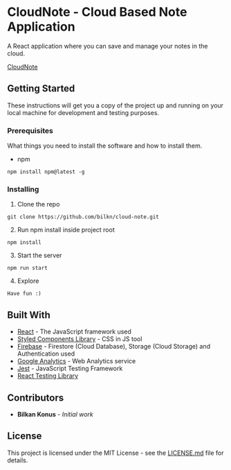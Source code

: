 # CloudNote - Cloud Based Note Application

A React application where you can save and manage your notes in the cloud. 

[CloudNote](https://cloudnote.netlify.app/)

## Getting Started

These instructions will get you a copy of the project up and running on your local machine for development and testing purposes.

### Prerequisites

What things you need to install the software and how to install them.

- npm

``` 
npm install npm@latest -g
```

### Installing

1. Clone the repo

``` 
git clone https://github.com/bilkn/cloud-note.git
```

2. Run npm install inside project root

``` 
npm install
```

3. Start the server

``` 
npm run start
```

4. Explore

``` 
Have fun :)
```

## Built With
* [React](https://reactjs.org/) - The JavaScript framework used
* [Styled Components Library](https://styled-components.com/) - CSS in JS tool
* [Firebase](https://firebase.google.com/) - Firestore (Cloud Database), Storage (Cloud Storage) and Authentication used
* [Google Analytics](https://analytics.google.com/analytics/web/provision/#/provision) - Web Analytics service
* [Jest](https://jestjs.io/) - JavaScript Testing Framework
* [React Testing Library](https://testing-library.com/docs/react-testing-library/intro/) 


## Contributors

* **Bilkan Konus** - *Initial work*

## License 

This project is licensed under the MIT License - see the [LICENSE.md](LICENSE.md) file for details.

